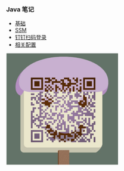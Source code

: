 ### Java 笔记
- [基础](https://github.com/gpnine/JAVAWeb-Advanced/blob/master/MD/BASE.md)
- [SSM](https://github.com/gpnine/JAVAWeb-Advanced/blob/master/MD/SSM.md)
- [钉钉扫码登录](https://github.com/gpnine/JAVAWeb-Advanced/blob/master/MD/DING.md)
- [相关配置](https://github.com/gpnine/JAVAWeb-Advanced/blob/master/MD/CONFIG.md)

<img src="https://github.com/gpnine/JAVAWeb-Advanced/blob/master/QrCode.png" width="300"/> 
